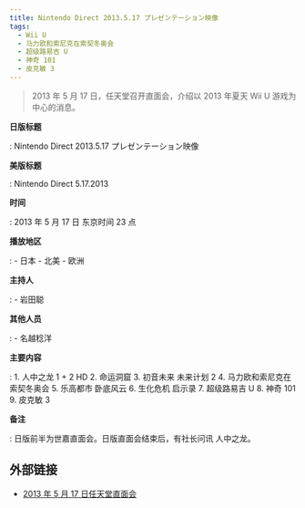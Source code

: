 ```yaml
---
title: Nintendo Direct 2013.5.17 プレゼンテーション映像
tags:
  - Wii U
  - 马力欧和索尼克在索契冬奥会
  - 超级路易吉 U
  - 神奇 101
  - 皮克敏 3
---
```


> 2013 年 5 月 17 日，任天堂召开直面会，介绍以 2013 年夏天 Wii U 游戏为中心的消息。

**日版标题**

:   Nintendo Direct 2013.5.17 プレゼンテーション映像

**美版标题**

:   Nintendo Direct 5.17.2013

**时间**

:   2013 年 5 月 17 日 东京时间 23 点

**播放地区**

:   - 日本
	- 北美
	- 欧洲

**主持人**

:   - 岩田聪

**其他人员**

:   - 名越稔洋

**主要内容**

:   1. 人中之龙 1 + 2 HD
	2. 命运洞窟
	3. 初音未来 未来计划 2
	4. 马力欧和索尼克在索契冬奥会
	5. 乐高都市 卧底风云
	6. 生化危机 启示录
	7. 超级路易吉 U
	8. 神奇 101
	9. 皮克敏 3

**备注**

:   日版前半为世嘉直面会。日版直面会结束后，有社长问讯 人中之龙。

## 外部链接

- [2013 年 5 月 17 日任天堂直面会](https://www.bilibili.com/video/BV11J411k7aq/)
